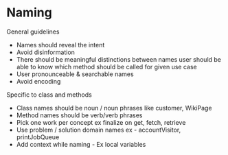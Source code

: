 # Naming 

General guidelines
- Names should reveal the intent
- Avoid disinformation
- There should be meaningful distinctions between names
user should be able to know which method should be called for given use case
- User pronounceable & searchable names
- Avoid encoding 

Specific to class and methods
- Class names should be noun / noun phrases like customer, WikiPage
- Method names should be verb/verb phrases
- Pick one work per concept ex finalize on get, fetch, retrieve
- Use problem / solution domain names ex - accountVisitor, printJobQueue
- Add context while naming - Ex local variables
